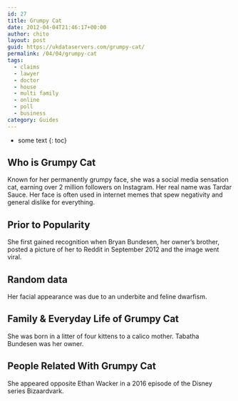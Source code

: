 ```yaml
---
id: 27
title: Grumpy Cat
date: 2012-04-04T21:46:17+00:00
author: chito
layout: post
guid: https://ukdataservers.com/grumpy-cat/
permalink: /04/04/grumpy-cat
tags:
  - claims
  - lawyer
  - doctor
  - house
  - multi family
  - online
  - poll
  - business
category: Guides
---
```


* some text
{: toc}


## Who is  Grumpy Cat
                  
                  
                  
Known for her permanently grumpy face, she was a social media sensation cat, earning over 2 million followers on Instagram. Her real name was Tardar Sauce. Her face is often used in internet memes that spew negativity and general dislike for everything. 
                  
                
                
                
## Prior to Popularity 
                  
                  
                  
She first gained recognition when Bryan Bundesen, her owner&#8217;s brother, posted a picture of her to Reddit in September 2012 and the image went viral. 
                  
                
                
                
## Random data 
                  
                  
                  
Her facial appearance was due to an underbite and feline dwarfism. 
                  
                
                
                
## Family & Everyday Life of Grumpy Cat
                  
                  
                  
She was born in a litter of four kittens to a calico mother. Tabatha Bundesen was her owner. 
                  
                
                
                
## People Related With  Grumpy Cat
                  
                  
                  
She appeared opposite Ethan Wacker in a 2016 episode of the Disney series Bizaardvark. 
                  
                
              
            
          
          
          
    
    
  
